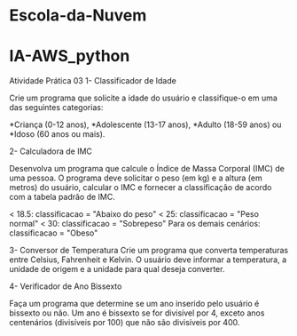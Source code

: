 # Escola-da-Nuvem
# IA-AWS_python

Atividade Prática 03
1- Classificador de Idade

Crie um programa que solicite a idade do usuário e classifique-o 
em uma das seguintes categorias: 

*Criança (0-12 anos), 
*Adolescente (13-17 anos), 
*Adulto (18-59 anos) ou 
*Idoso (60 anos ou mais).

2- Calculadora de IMC

Desenvolva um programa que calcule o Índice de Massa Corporal (IMC) de uma pessoa. 
O programa deve solicitar o peso (em kg) e a altura (em metros) do usuário, 
calcular o IMC e fornecer a classificação de acordo com a tabela padrão de IMC.

< 18.5: classificacao = "Abaixo do peso"
< 25: classificacao = "Peso normal"
< 30: classificacao = "Sobrepeso"
Para os demais cenários: classificacao = "Obeso"

3- Conversor de Temperatura
Crie um programa que converta temperaturas entre Celsius, Fahrenheit e Kelvin. 
O usuário deve informar a temperatura, a unidade de origem e a unidade para qual deseja converter.

4- Verificador de Ano Bissexto

Faça um programa que determine se um ano inserido pelo usuário é bissexto ou não. 
Um ano é bissexto se for divisível por 4, exceto anos centenários (divisíveis por 100) que não são divisíveis por 400.